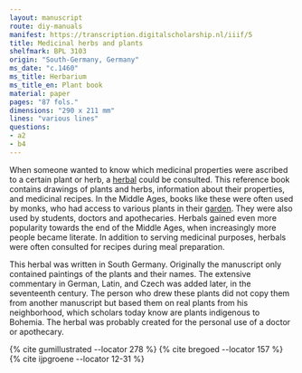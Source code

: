```yaml
---
layout: manuscript
route: diy-manuals
manifest: https://transcription.digitalscholarship.nl/iiif/5
title: Medicinal herbs and plants
shelfmark: BPL 3103
origin: "South-Germany, Germany"
ms_date: "c.1460"
ms_title: Herbarium
ms_title_en: Plant book
material: paper
pages: "87 fols."
dimensions: "290 x 211 mm"
lines: "various lines"
questions:
- a2
- b4
---
```


When someone wanted to know which medicinal properties were ascribed to
a certain plant or herb, a
[herbal](https://en.wikipedia.org/wiki/Herbal) could be consulted. This
reference book contains drawings of plants and herbs, information about
their properties, and medicinal recipes. In the Middle Ages, books like
these were often used by monks, who had access to various plants in
their [garden](https://nl.wikipedia.org/wiki/Kloostertuin). They were
also used by students, doctors and apothecaries. Herbals gained even
more popularity towards the end of the Middle Ages, when increasingly
more people became literate. In addition to serving medicinal purposes,
herbals were often consulted for recipes during meal preparation.

This herbal was written in South Germany. Originally the manuscript only
contained paintings of the plants and their names. The extensive
commentary in German, Latin, and Czech was added later, in the
seventeenth century. The person who drew these plants did not copy them
from another manuscript but based them on real plants from his
neighborhood, which scholars today know are plants indigenous to
Bohemia. The herbal was probably created for the personal use of a
doctor or apothecary.

{% cite gumillustrated --locator 278 %}
{% cite bregoed --locator 157 %}
{% cite ijpgroene --locator 12-31 %}